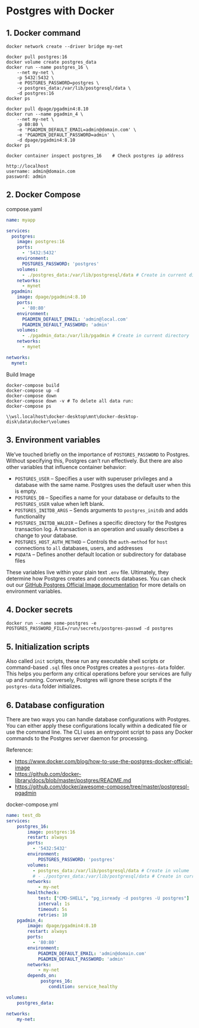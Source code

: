 # Postgres with Docker

## 1. Docker command
```
docker network create --driver bridge my-net

docker pull postgres:16
docker volume create postgres_data
docker run --name postgres_16 \
    --net my-net \
	-p 5432:5432 \
	-e POSTGRES_PASSWORD=postgres \
	-v postgres_data:/var/lib/postgresql/data \
	-d postgres:16
docker ps

docker pull dpage/pgadmin4:8.10
docker run --name pgadmin_4 \
    --net my-net \
	-p 80:80 \
    -e 'PGADMIN_DEFAULT_EMAIL=admin@domain.com' \
    -e 'PGADMIN_DEFAULT_PASSWORD=admin' \
    -d dpage/pgadmin4:8.10
docker ps

docker container inspect postgres_16	# Check postgres ip address

http://localhost
username: admin@domain.com
password: admin
```

## 2. Docker Compose

compose.yaml
```yml
name: myapp

services:
  postgres:
    image: postgres:16
    ports:
      - '5432:5432'
    environment:
      POSTGRES_PASSWORD: 'postgres'
    volumes:
      - ./postgres_data:/var/lib/postgresql/data # Create in current directory
    networks:
      - mynet
  pgadmin:
    image: dpage/pgadmin4:8.10
    ports:
      - '80:80'
    environment:
      PGADMIN_DEFAULT_EMAIL: 'admin@local.com'
      PGADMIN_DEFAULT_PASSWORD: 'admin'
    volumes:
      - ./pgadmin_data:/var/lib/pgadmin # Create in current directory
    networks:
      - mynet

networks:
  mynet:
```

Build Image
```shell
docker-compose build
docker-compose up -d
docker-compose down
docker-compose down -v # To delete all data run:
docker-compose ps

\\wsl.localhost\docker-desktop\mnt\docker-desktop-disk\data\docker\volumes
```

## 3. Environment variables

We’ve touched briefly on the importance of `POSTGRES_PASSWORD` to Postgres. Without specifying this, Postgres can’t run effectively. But there are also other variables that influence container behavior: 

- `POSTGRES_USER` – Specifies a user with superuser privileges and a database with the same name. Postgres uses the default user when this is empty.
- `POSTGRES_DB` – Specifies a name for your database or defaults to the `POSTGRES_USER` value when left blank. 
- `POSTGRES_INITDB_ARGS` – Sends arguments to `postgres_initdb` and adds functionality
- `POSTGRES_INITDB_WALDIR` – Defines a specific directory for the Postgres transaction log. A transaction is an operation and usually describes a change to your database. 
- `POSTGRES_HOST_AUTH_METHOD` – Controls the `auth-method` for `host` connections to `all` databases, users, and addresses
- `PGDATA` – Defines another default location or subdirectory for database files

These variables live within your plain text `.env` file. Ultimately, they determine how Postgres creates and connects databases. You can check out our [GitHub Postgres Official Image documentation](https://github.com/docker-library/docs/blob/master/postgres/README.md) for more details on environment variables.

## 4. Docker secrets

```
docker run --name some-postgres -e POSTGRES_PASSWORD_FILE=/run/secrets/postgres-passwd -d postgres
```

## 5. Initialization scripts

Also called `init` scripts, these run any executable shell scripts or command-based `.sql` files once Postgres creates a `postgres-data` folder. This helps you perform any critical operations before your services are fully up and running. Conversely, Postgres will ignore these scripts if the `postgres-data` folder initializes.

## 6. Database configuration

There are two ways you can handle database configurations with Postgres. You can either apply these configurations locally within a dedicated file or use the command line. The CLI uses an entrypoint script to pass any Docker commands to the Postgres server daemon for processing. 

Reference:

- https://www.docker.com/blog/how-to-use-the-postgres-docker-official-image
- https://github.com/docker-library/docs/blob/master/postgres/README.md
- https://github.com/docker/awesome-compose/tree/master/postgresql-pgadmin


docker-compose.yml
```yml
name: test_db
services:
    postgres_16:
        image: postgres:16
        restart: always
        ports:
          - '5432:5432'
        environment:
            POSTGRES_PASSWORD: 'postgres'
        volumes:
          - postgres_data:/var/lib/postgresql/data # Create in volume
          # - ./postgres_data:/var/lib/postgresql/data # Create in current directory
        networks:
            - my-net
        healthcheck:
            test: ["CMD-SHELL", "pg_isready -d postgres -U postgres"]
            interval: 1s
            timeout: 5s
            retries: 10
    pgadmin_4:
        image: dpage/pgadmin4:8.10
        restart: always
        ports:
          - '80:80'
        environment:
            PGADMIN_DEFAULT_EMAIL: 'admin@domain.com'
            PGADMIN_DEFAULT_PASSWORD: 'admin'
        networks:
            - my-net
        depends_on:
             postgres_16:
                condition: service_healthy

volumes:
    postgres_data:

networks:
    my-net:
```

